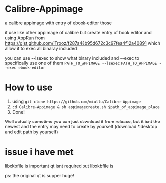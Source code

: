 # Calibre-Appimage
a calibre appimage with entry of ebook-editor those

it use like other appimage of calibre but create entry of book editor and using AppRun from https://gist.github.com/iTrooz/f287a48b95d672c3c97fea4f12a40891 which allow it to exec all binaray included

you can use --lsexec to show what binary included and --exec to specifically use one of them ```PATH_TO_APPIMAGE --lsexec``` ```PATH_TO_APPIMAGE --exec ebook-editor```

# How to use
1) using ```git clone https://github.com/miullu/Calibre-Appimage```
2) ```cd Calibre-Appimage & sh appimagecreate.sh $path_of_appimage_place```
3) Done!

Well actually sometime you can just download it from release, but it isnt the newest and the entry may need to create by yourself (download *.desktop and edit path by yourself)

# issue i have met
libxkbfile is important
qt isnt required but libxkbfile is

ps: the original qt is supper huge!
